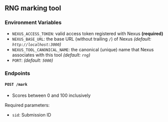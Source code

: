## RNG marking tool

### Environment Variables
- `NEXUS_ACCESS_TOKEN`: valid access token registered with Nexus **(required)**
- `NEXUS_BASE_URL`: the base URL (without trailing `/`) of Nexus  _(default: `http://localhost:3000`)_
- `NEXUS_TOOL_CANONICAL_NAME`: the canonical (unique) name that Nexus associates with this tool _(default: `rng`)_
- `PORT`: _(default: `5000`)_

### Endpoints

#### `POST /mark`
- Scores between 0 and 100 inclusively

Required parameters:
- `sid`: Submission ID
